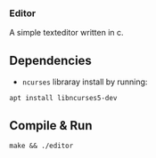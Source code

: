 ### Editor
A simple texteditor written in c.

## Dependencies
- ```ncurses``` libraray install by running:
```
apt install libncurses5-dev
```

## Compile & Run
```
make && ./editor
```

